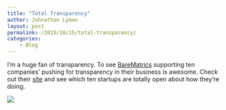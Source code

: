 ```yaml
---
title: "Total Transparency"
author: Johnathan Lyman
layout: post
permalink: /2015/10/15/total-transparency/
categories:
    - Blog
---
```


I’m a huge fan of transparency. To see [BareMatrics](https://baremetrics.com/open) supporting ten companies’ pushing for transparency in their business is awesome. Check out their [site](https://baremetrics.com/open) and see which ten startups are totally open about how they’re doing.

[![](https://johnathanlyman.com/wp-content/uploads/2015/10/ScreenShot2015-10-15at9.18.22AM.png)](https://baremetrics.com/open)

